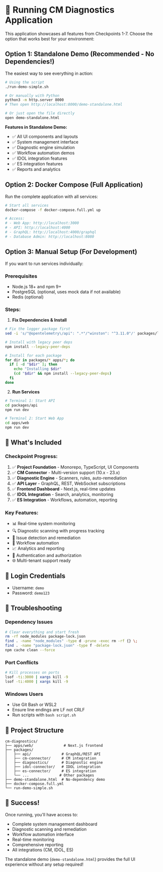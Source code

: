 # 🚀 Running CM Diagnostics Application

This application showcases all features from Checkpoints 1-7. Choose the option that works best for your environment:

## Option 1: Standalone Demo (Recommended - No Dependencies!)

The easiest way to see everything in action:

```bash
# Using the script
./run-demo-simple.sh

# Or manually with Python
python3 -m http.server 8000
# Then open http://localhost:8000/demo-standalone.html

# Or just open the file directly
open demo-standalone.html
```

**Features in Standalone Demo:**
- ✅ All UI components and layouts
- ✅ System management interface
- ✅ Diagnostic engine simulation
- ✅ Workflow automation demos
- ✅ IDOL integration features
- ✅ ES integration features
- ✅ Reports and analytics

## Option 2: Docker Compose (Full Application)

Run the complete application with all services:

```bash
# Start all services
docker-compose -f docker-compose.full.yml up

# Access:
# - Web App: http://localhost:3000
# - API: http://localhost:4000
# - GraphQL: http://localhost:4000/graphql
# - Database Admin: http://localhost:8080
```

## Option 3: Manual Setup (For Development)

If you want to run services individually:

### Prerequisites
- Node.js 18+ and npm 9+
- PostgreSQL (optional, uses mock data if not available)
- Redis (optional)

### Steps:

1. **Fix Dependencies & Install**
```bash
# Fix the logger package first
sed -i 's/"@opentelemetry\/api": ".*"/"winston": "^3.11.0"/' packages/logger/package.json

# Install with legacy peer deps
npm install --legacy-peer-deps

# Install for each package
for dir in packages/* apps/*; do
  if [ -d "$dir" ]; then
    echo "Installing $dir"
    (cd "$dir" && npm install --legacy-peer-deps)
  fi
done
```

2. **Run Services**
```bash
# Terminal 1: Start API
cd packages/api
npm run dev

# Terminal 2: Start Web App
cd apps/web
npm run dev
```

## 🎯 What's Included

### Checkpoint Progress:
1. ✅ **Project Foundation** - Monorepo, TypeScript, UI Components
2. ✅ **CM Connector** - Multi-version support (10.x - 23.x)
3. ✅ **Diagnostic Engine** - Scanners, rules, auto-remediation
4. ✅ **API Layer** - GraphQL, REST, WebSocket subscriptions
5. ✅ **Frontend Dashboard** - Next.js, real-time updates
6. ✅ **IDOL Integration** - Search, analytics, monitoring
7. ✅ **ES Integration** - Workflows, automation, reporting

### Key Features:
- 📊 Real-time system monitoring
- 🔍 Diagnostic scanning with progress tracking
- 🚨 Issue detection and remediation
- 🔄 Workflow automation
- 📈 Analytics and reporting
- 🔐 Authentication and authorization
- 🌐 Multi-tenant support ready

## 📝 Login Credentials
- Username: `demo`
- Password: `demo123`

## 🐛 Troubleshooting

### Dependency Issues
```bash
# Clear everything and start fresh
rm -rf node_modules package-lock.json
find . -name "node_modules" -type d -prune -exec rm -rf {} \;
find . -name "package-lock.json" -type f -delete
npm cache clean --force
```

### Port Conflicts
```bash
# Kill processes on ports
lsof -ti:3000 | xargs kill -9
lsof -ti:4000 | xargs kill -9
```

### Windows Users
- Use Git Bash or WSL2
- Ensure line endings are LF not CRLF
- Run scripts with `bash script.sh`

## 📁 Project Structure
```
cm-diagnostics/
├── apps/web/              # Next.js frontend
├── packages/
│   ├── api/              # GraphQL/REST API
│   ├── cm-connector/     # CM integration
│   ├── diagnostics/      # Diagnostic engine
│   ├── idol-connector/   # IDOL integration
│   ├── es-connector/     # ES integration
│   └── ...              # Other packages
├── demo-standalone.html  # No-dependency demo
├── docker-compose.full.yml
└── run-demo-simple.sh
```

## 🎉 Success!

Once running, you'll have access to:
- Complete system management dashboard
- Diagnostic scanning and remediation
- Workflow automation interface
- Real-time monitoring
- Comprehensive reporting
- All integrations (CM, IDOL, ES)

The standalone demo (`demo-standalone.html`) provides the full UI experience without any setup required!